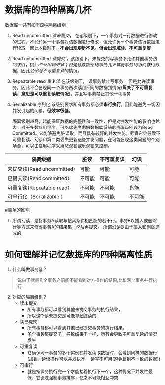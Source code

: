 # 数据库的四种隔离几杯

数据库一共有如下四种隔离级别：

1. Read uncommitted  *读未提交*， 在该级别下，一个事务对一行数据进行修改的过程，不允许另一个事务对该数据进行修改，但允许另一个事务该行数据进行读取。因此本级别下，**不会出现更新不见，但会出现脏读、不可重复度**

2. Read uncommitted *读提交* ，该级别下，未提交的写事务不允许其他事务访问该行，因此*不会出现脏读*；但是读取数据的事务允许其他事务的访问该行数据，因此*会出现不可重复读*的情况。

3. Repeatable read *重复读* 在该级别下， 读事务禁止写事务， 但是允许读事务，因此不会出现同一个事务两次读到不同的数据到情况(**解决了不可重复读，意思是可以重复读取情况**)，并且写事务禁止其他一切事务

4. Serializable 序列化 该级别要求所有事务都必须**串行执行**，因此能避免一切因并发引起的问题，**但效率很低**。





   隔离级别越高，越能保证数据的完整性和一致性，但是对并发性能的影响也越大。对于多数应用程序，可以优先考虑把数据库系统的隔离级别设为Read Committed。它能够避免脏读取，而且具有较好的并发性能。尽管它会导致不可重复读、幻读和第二类丢失更新这些并发问题，在可能出现这类问题的个别场合，可以由应用程序采用悲观锁或乐观锁来控制。

| 隔离级别                   | 脏读   | 不可重复读 | 幻读   |
| -------------------------- | ------ | ---------- | ------ |
| 未提交读(Read uncommitted) | 可能   | 可能       | 可能   |
| 已提交读(Read committed）  | 不可能 | 可能       | 可能   |
| 可重复读(Repeatable read） | 不可能 | 不可能     | 肯能   |
| 可串行化（Serializable ）  | 不可能 | 不可能     | 不可能 |


#简单的区别
1. 所谓幻读，是指事务A读取与搜索条件相匹配的若干行。事务B以插入或删除行等方式来修改事务A的结果集，然后再提交。
所谓幻读是由于插入和删除造成的

# 如何理解并记忆数据库的四种隔离性质
1. 什么叫做事务隔？
> 说白了就是几个事务之前能不能看到对方操作的结果,比如两个事务并行执行

2. 对应的隔离级别？
   - 读未提交  
        - 所有事务都可以看到其他未提交事务的执行结果， 
        - 所以这个读未提交是可能导致脏读的
    - 读已提交 
        - 所有事务都可以看到其他已经提交事务的执行结果， 
        - 多个事务都提交了，导致结果不一样，所有会导致不可重复读的情况发生
    - 可重复读 
        - 它确保同一事务的多个实例在并发读取数据时，会看到同样的数据行(加锁，读读操作可以并发执行， 读写不可用(避免读到不一致的数据))
    -  可串行  
        - 就是指事务执行完一个才能接着执行下一个，这种情况下并发性最低，它通过强制事务排序，使之不可能相互冲突